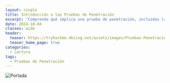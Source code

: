 ```yaml
---
layout: single
title: Introducción a las Pruebas de Penetración
excerpt: "Comprenda qué implica una prueba de penetración, incluidas las técnicas y metodologías de prueba que todo pentester debe conocer."
date: 2024-10-04
classes: wide
header:
  teaser: https://tryhackme.4kiing.net/assets/images/Pruebas-Penetracion/Prueba.jpeg
  teaser_home_page: true
categories:
  - Lectura
tags:
  - Pruebas de Penetración
---
```


![Portada](https://tryhackme.4kiing.net/assets/images/Pruebas-Penetracion/Portada.png)

